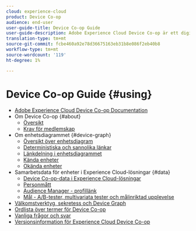 ```yaml
---
cloud: experience-cloud
product: Device Co-op
audience: end-user
user-guide-title: Device Co-op Guide
user-guide-description: Adobe Experience Cloud Device Co-op är ett digitalt samarbete där deltagande kunder delar information om enhetslänkar. Den här informationen hjälper dem att leverera värdefulla och enhetliga upplevelser över olika enheter till sina kunder.
translation-type: tm+mt
source-git-commit: fcbe460a92e78d36675163eb31b8e086f2eb40b8
workflow-type: tm+mt
source-wordcount: '119'
ht-degree: 1%

---
```



# Device Co-op Guide {#using}

+ [Adobe Experience Cloud Device Co-op Documentation](home.md)
+ Om Device Co-op {#about}
   + [Översikt](about/overview.md)
   + [Krav för medlemskap](about/requirements.md)
+ Om enhetsdiagrammet {#device-graph}
   + [Översikt över enhetsdiagram](processes/device-graph-overview.md)
   + [Deterministiska och sannolika länkar](processes/links.md)
   + [Länkdelning i enhetsdiagrammet](processes/link-sharing.md)
   + [Kända enheter](processes/known-device.md)
   + [Okända enheter](processes/unknown-device.md)
+ Samarbetsdata för enheter i Experience Cloud-lösningar {#data}
   + [Device Co-op-data i Experience Cloud-lösningar](other-solutions/other-solutions.md)
   + [Personmått](other-solutions/people.md)
   + [Audience Manager - profillänk](other-solutions/proflie-link.md)
   + [Mål - A/B-tester, multivariata tester och målinriktad upplevelse](other-solutions/target.md)
+ [Välkomstverktyg, sekretess och Device Graph](privacy.md)
+ [Ordlista över termer för Device Co-op](glossary.md)
+ [Vanliga frågor och svar ](faq.md)
+ [Versionsinformation för Experience Cloud Device Co-op](release-notes.md)

